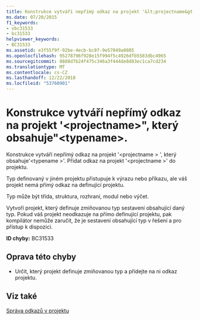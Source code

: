 ```yaml
---
title: Konstrukce vytváří nepřímý odkaz na projekt '&lt;projectname&gt;", který obsahuje"&lt;typename&gt;.
ms.date: 07/20/2015
f1_keywords:
- vbc31533
- bc31533
helpviewer_keywords:
- BC31533
ms.assetid: e3f55f9f-92be-4ecb-bc8f-9e57049a0805
ms.openlocfilehash: 95278796f928e15f994f5c4926dfb5583dbc4965
ms.sourcegitcommit: 0888d7b24f475c346a3f444de8d83ec1ca7cd234
ms.translationtype: MT
ms.contentlocale: cs-CZ
ms.lasthandoff: 12/22/2018
ms.locfileid: "53760901"
---
```

# <a name="construct-makes-an-indirect-reference-to-project-ltprojectnamegt-which-contains-lttypenamegt"></a>Konstrukce vytváří nepřímý odkaz na projekt '&lt;projectname&gt;", který obsahuje"&lt;typename&gt;.
Konstrukce vytváří nepřímý odkaz na projekt '\<projectname > ', který obsahuje'\<typename >'. Přidat odkaz na projekt '\<projectname >' do projektu.  
  
 Typ definovaný v jiném projektu přistupuje k výrazu nebo příkazu, ale váš projekt nemá přímý odkaz na definující projektu.  
  
 Typ může být třída, struktura, rozhraní, modul nebo výčet.  
  
 Vytvoří projekt, který definuje zmiňovanou typ sestavení obsahující daný typ. Pokud váš projekt neodkazuje na přímo definující projektu, pak kompilátor nemůže zaručit, že je sestavení obsahující typ v řešení a pro přístup k dispozici.  
  
 **ID chyby:** BC31533  
  
## <a name="to-correct-this-error"></a>Oprava této chyby  
  
-   Určit, který projekt definuje zmiňovanou typ a přidejte na ni odkaz projektu.  
  
## <a name="see-also"></a>Viz také  
  
 [Správa odkazů v projektu](/visualstudio/ide/managing-references-in-a-project)  

 
